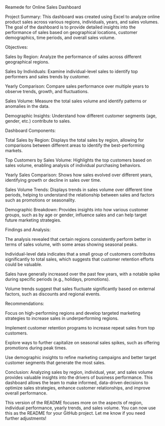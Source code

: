 
Reamede for Online Sales Dashboard

Project Summary: This dashboard was created using Excel to analyze online product sales across various regions, individuals, years, and sales volumes. The goal of the dashboard is to provide detailed insights into the performance of sales based on geographical locations, customer demographics, time periods, and overall sales volume.

Objectives:

Sales by Region: Analyze the performance of sales across different geographical regions.

Sales by Individuals: Examine individual-level sales to identify top performers and sales trends by customer.

Yearly Comparison: Compare sales performance over multiple years to observe trends, growth, and fluctuations.

Sales Volume: Measure the total sales volume and identify patterns or anomalies in the data.

Demographic Insights: Understand how different customer segments (age, gender, etc.) contribute to sales.

Dashboard Components:

Total Sales by Region: Displays the total sales by region, allowing for comparisons between different areas to identify the best-performing markets.

Top Customers by Sales Volume: Highlights the top customers based on sales volume, enabling analysis of individual purchasing behaviors.

Yearly Sales Comparison: Shows how sales evolved over different years, identifying growth or decline in sales over time.

Sales Volume Trends: Displays trends in sales volume over different time periods, helping to understand the relationship between sales and factors such as promotions or seasonality.

Demographic Breakdown: Provides insights into how various customer groups, such as by age or gender, influence sales and can help target future marketing strategies.

Findings and Analysis:

The analysis revealed that certain regions consistently perform better in terms of sales volume, with some areas showing seasonal peaks.

Individual-level data indicates that a small group of customers contributes significantly to total sales, which suggests that customer retention efforts could be valuable.

Sales have generally increased over the past few years, with a notable spike during specific periods (e.g., holidays, promotions).

Volume trends suggest that sales fluctuate significantly based on external factors, such as discounts and regional events.

Recommendations:

Focus on high-performing regions and develop targeted marketing strategies to increase sales in underperforming regions.

Implement customer retention programs to increase repeat sales from top customers.

Explore ways to further capitalize on seasonal sales spikes, such as offering promotions during peak times.

Use demographic insights to refine marketing campaigns and better target customer segments that generate the most sales.

Conclusion: Analyzing sales by region, individual, year, and sales volume provides valuable insights into the drivers of business performance. This dashboard allows the team to make informed, data-driven decisions to optimize sales strategies, enhance customer relationships, and improve overall performance.

This version of the README focuses more on the aspects of region, individual performance, yearly trends, and sales volume. You can now use this as the README for your GitHub project. Let me know if you need further adjustments!
